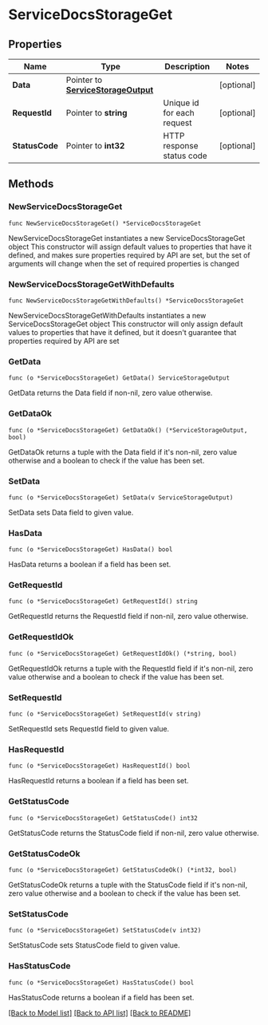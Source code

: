 # ServiceDocsStorageGet

## Properties

Name | Type | Description | Notes
------------ | ------------- | ------------- | -------------
**Data** | Pointer to [**ServiceStorageOutput**](ServiceStorageOutput.md) |  | [optional] 
**RequestId** | Pointer to **string** | Unique id for each request | [optional] 
**StatusCode** | Pointer to **int32** | HTTP response status code | [optional] 

## Methods

### NewServiceDocsStorageGet

`func NewServiceDocsStorageGet() *ServiceDocsStorageGet`

NewServiceDocsStorageGet instantiates a new ServiceDocsStorageGet object
This constructor will assign default values to properties that have it defined,
and makes sure properties required by API are set, but the set of arguments
will change when the set of required properties is changed

### NewServiceDocsStorageGetWithDefaults

`func NewServiceDocsStorageGetWithDefaults() *ServiceDocsStorageGet`

NewServiceDocsStorageGetWithDefaults instantiates a new ServiceDocsStorageGet object
This constructor will only assign default values to properties that have it defined,
but it doesn't guarantee that properties required by API are set

### GetData

`func (o *ServiceDocsStorageGet) GetData() ServiceStorageOutput`

GetData returns the Data field if non-nil, zero value otherwise.

### GetDataOk

`func (o *ServiceDocsStorageGet) GetDataOk() (*ServiceStorageOutput, bool)`

GetDataOk returns a tuple with the Data field if it's non-nil, zero value otherwise
and a boolean to check if the value has been set.

### SetData

`func (o *ServiceDocsStorageGet) SetData(v ServiceStorageOutput)`

SetData sets Data field to given value.

### HasData

`func (o *ServiceDocsStorageGet) HasData() bool`

HasData returns a boolean if a field has been set.

### GetRequestId

`func (o *ServiceDocsStorageGet) GetRequestId() string`

GetRequestId returns the RequestId field if non-nil, zero value otherwise.

### GetRequestIdOk

`func (o *ServiceDocsStorageGet) GetRequestIdOk() (*string, bool)`

GetRequestIdOk returns a tuple with the RequestId field if it's non-nil, zero value otherwise
and a boolean to check if the value has been set.

### SetRequestId

`func (o *ServiceDocsStorageGet) SetRequestId(v string)`

SetRequestId sets RequestId field to given value.

### HasRequestId

`func (o *ServiceDocsStorageGet) HasRequestId() bool`

HasRequestId returns a boolean if a field has been set.

### GetStatusCode

`func (o *ServiceDocsStorageGet) GetStatusCode() int32`

GetStatusCode returns the StatusCode field if non-nil, zero value otherwise.

### GetStatusCodeOk

`func (o *ServiceDocsStorageGet) GetStatusCodeOk() (*int32, bool)`

GetStatusCodeOk returns a tuple with the StatusCode field if it's non-nil, zero value otherwise
and a boolean to check if the value has been set.

### SetStatusCode

`func (o *ServiceDocsStorageGet) SetStatusCode(v int32)`

SetStatusCode sets StatusCode field to given value.

### HasStatusCode

`func (o *ServiceDocsStorageGet) HasStatusCode() bool`

HasStatusCode returns a boolean if a field has been set.


[[Back to Model list]](../README.md#documentation-for-models) [[Back to API list]](../README.md#documentation-for-api-endpoints) [[Back to README]](../README.md)


